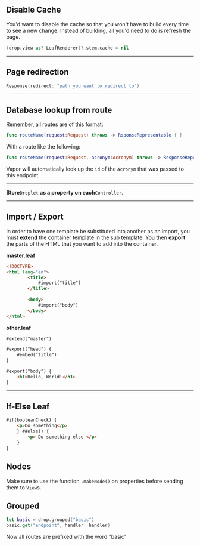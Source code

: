 ## Disable Cache

You'd want to disable the cache so that you won't have to build every time to see a new change. Instead of building, all you'd need to do is refresh the page.

~~~swift
(drop.view as? LeafRenderer)?.stem.cache = nil
~~~

***

## Page redirection

~~~swift
Response(redirect: "path you want to redirect to")
~~~

***

## Database lookup from route

Remember, all routes are of this format:

~~~swift
func routeName(request:Request) throws -> RsponseRepresentable { }
~~~

With a route like the following:

~~~swift
func routeName(request:Request, acronym:Acronym) throws -> ResponseRepresentable {} 
~~~

Vapor will automatically look up the `id` of the `Acronym` that was passed to this endpoint.

***

**Store**`Droplet` **as a property on each**`Controller`.

***

## Import / Export

In order to have one template be substituted into another as an import, you must **extend** the container template in the sub template. You then **export** the parts of the HTML that you want to add into the container.

**master.leaf**

~~~html
<!DOCTYPE>
<html lang="en">
		<title>
			#import("title")
		</title>
		
		<body>
			#import("body")
		</body>
</html>

~~~

**other.leaf**

~~~html
#extend("master")

#export("head") {
	#embed("title")
}

#export("body") {
	<h1>Hello, World!</h1>
}
~~~

***


## If-Else Leaf

~~~html
#if(booleanCheck) {
	<p>Do something</p>
	} ##else() {
		<p> Do something else </p>
	}
}
~~~

## Nodes

Make sure to use the function `.makeNode()` on properties before sending them to `View`s.

## Grouped

~~~swift
let basic = drop.grouped("basic")
basic.get("endpoint", handler: handler)
~~~

Now all routes are prefixed with the word "basic"